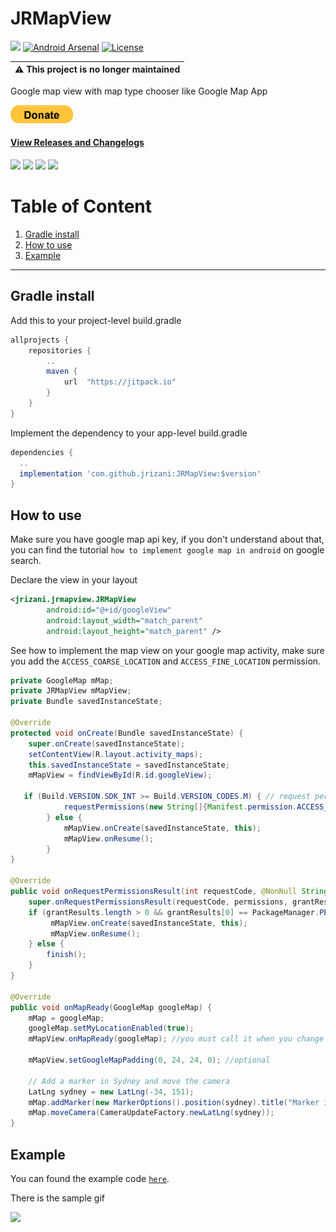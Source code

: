 # JRMapView
[![](https://jitpack.io/v/jrizani/JRMapView.svg)](https://jitpack.io/#jrizani/JRMapView)
[![Android Arsenal](https://img.shields.io/badge/Android%20Arsenal-JRMapView-brightgreen.svg?style=flat)](https://android-arsenal.com/details/1/7574)
[![License](https://img.shields.io/badge/License-Apache%202.0-blue.svg)](https://opensource.org/licenses/Apache-2.0)

| :warning: **This project is no longer maintained** |
|---|

Google map view with map type chooser like Google Map App

<a href="https://jrizani.github.io/donate-jrmapview.html"><img src="https://github.com/jrizani/jrizani.github.io/raw/master/images/donate_button.png" width="100px"/></a>

#### [View Releases and Changelogs](https://github.com/jrizani/JRMapView/releases)
<img src="https://github.com/jrizani/JRMapView/raw/master/ss/choose.png" width="200px"/> <img src="https://github.com/jrizani/JRMapView/raw/master/ss/normal.png" width="200px"/> <img src="https://github.com/jrizani/JRMapView/raw/master/ss/satellite.png" width="200px"/> <img src="https://github.com/jrizani/JRMapView/raw/master/ss/terrain.png" width="200px"/> 


# Table of Content
1. [Gradle install](#gradle-install)
2. [How to use](#how-to-use)
3. [Example](#example)

---

## Gradle install
Add this to your project-level build.gradle

```gradle
allprojects {
    repositories {
        ..
        maven {
            url  "https://jitpack.io"
        }
    }
}
```

Implement the dependency to your app-level build.gradle

```gradle
dependencies {
  ..
  implementation 'com.github.jrizani:JRMapView:$version'
}
```

## How to use
Make sure you have google map api key, if you don't understand about that, you can find the tutorial `how to implement google map in android` on google search.

Declare the view in your layout
```xml
<jrizani.jrmapview.JRMapView
        android:id="@+id/googleView"
        android:layout_width="match_parent"
        android:layout_height="match_parent" />
```

See how to implement the map view on your google map activity, make sure you add the `ACCESS_COARSE_LOCATION` and `ACCESS_FINE_LOCATION` permission.
```java
private GoogleMap mMap;
private JRMapView mMapView;
private Bundle savedInstanceState;

@Override
protected void onCreate(Bundle savedInstanceState) {
    super.onCreate(savedInstanceState);
    setContentView(R.layout.activity_maps);
    this.savedInstanceState = savedInstanceState;
    mMapView = findViewById(R.id.googleView);

   if (Build.VERSION.SDK_INT >= Build.VERSION_CODES.M) { // request permission when device version is higher than Marshmallow
            requestPermissions(new String[]{Manifest.permission.ACCESS_COARSE_LOCATION, Manifest.permission.ACCESS_FINE_LOCATION}, 123);
        } else {
            mMapView.onCreate(savedInstanceState, this);
            mMapView.onResume();
        }
}

@Override
public void onRequestPermissionsResult(int requestCode, @NonNull String[] permissions, @NonNull int[] grantResults) {
    super.onRequestPermissionsResult(requestCode, permissions, grantResults);
    if (grantResults.length > 0 && grantResults[0] == PackageManager.PERMISSION_GRANTED) {
         mMapView.onCreate(savedInstanceState, this);
         mMapView.onResume();
    } else {
        finish();
    }
}

@Override
public void onMapReady(GoogleMap googleMap) {
    mMap = googleMap;
    googleMap.setMyLocationEnabled(true);
    mMapView.onMapReady(googleMap); //you must call it when you change googleMap.setMyLocationEnabled(boolean) and googleMap.setMapType(int)

    mMapView.setGoogleMapPadding(0, 24, 24, 0); //optional

    // Add a marker in Sydney and move the camera
    LatLng sydney = new LatLng(-34, 151);
    mMap.addMarker(new MarkerOptions().position(sydney).title("Marker in Sydney"));
    mMap.moveCamera(CameraUpdateFactory.newLatLng(sydney));
}
```

## Example
You can found the example code [`here`](https://github.com/jrizani/JRMapView/tree/master/app).

There is the sample gif

<img src="https://github.com/jrizani/JRMapView/raw/master/ss/video.gif" width="200px"/>
